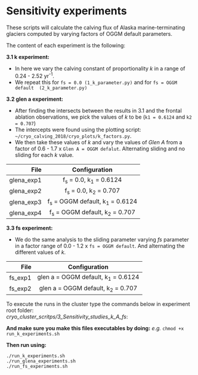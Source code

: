 # Sensitivity experiments 

These scripts will calculate the calving flux of Alaska marine-terminating 
glaciers computed by varying factors of OGGM default parameters.

The content of each experiment is the following:

**3.1 k experiment:**   
*  In here we vary the calving constant of proportionality *k* in a range of 
0.24 -  2.52 yr<sup>-1</sup>.    
* We repeat this for `fs = 0.0 (1_k_parameter.py)` and for `fs = OGGM default 
(2_k_parameter.py)`   

**3.2 glen a experiment:**   
*  After finding the intersects between the results in 3.1 and the frontal 
ablation observations, we pick the values of *k* to be (`k1 = 0.6124` and
 `k2 = 0.707`)   
* The intercepts were found using the plotting script: `~/cryo_calving_2018/cryo_plots/k_factors.py`.   
* We then take these values of *k* and vary the values of *Glen A* from a factor of 
0.6 - 1.7 x `Glen A = OGGM defalut`. Alternating sliding and no sliding for each *k* value. 

| File           | Configuration                                          |
| -------------: | :-----------------------------------------------------:|
| glena_exp1     | f<sub>s</sub> = 0.0, k<sub>1</sub> = 0.6124            |
| glena_exp2     | f<sub>s</sub> = 0.0, k<sub>2</sub> = 0.707             |
| glena_exp3     | f<sub>s</sub> = OGGM default, k<sub>1</sub> = 0.6124   |
| glena_exp4     | f<sub>s</sub> = OGGM default, k<sub>2</sub> = 0.707    |

**3.3 fs experiment:**
* We do the same analysis to the sliding parameter varying *fs* parameter
in a factor range of 0.0 - 1.2 x `fs = OGGM default`. And alternating the different values of *k*.

| File        | Configuration                                          |
| ----------: | :-----------------------------------------------------:|
| fs_exp1     | glen a = OGGM default, k<sub>1</sub> = 0.6124          |
| fs_exp2     | glen a = OGGM default, k<sub>2</sub> = 0.707           |

To execute the runs in the cluster type the commands below in experiment root folder:    
 *cryo_cluster_scritps/3_Sensitivity_studies_k_A_fs*:     

**And make sure you make this files executables by doing:** *e.g.* `chmod +x run_k_experiments.sh`    

**Then run using:**     

`./run_k_experiments.sh`   
`./run_glena_experiments.sh`   
`./run_fs_experiments.sh`   
 
 
